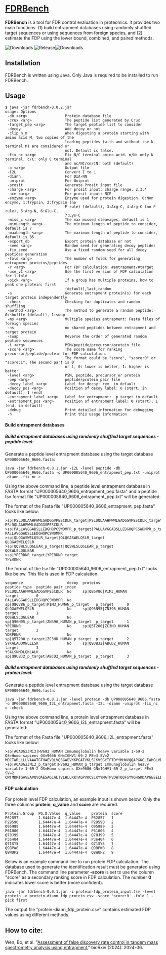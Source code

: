 # [FDRBench](https://doi.org/10.1101/2024.06.01.596967)
**FDRBench** is a tool for FDR control evaluation in proteomics. It provides two main functions: (1) build entrapment databases using randomly shuffled target sequences or using sequences from foreign species, and (2) estimate the FDP using the lower bound, combined, and paired methods.

![Downloads](https://img.shields.io/github/downloads/Noble-Lab/FDRBench/total.svg) ![Release](https://img.shields.io/github/release/Noble-Lab/FDRBench.svg)![Downloads](https://img.shields.io/github/downloads/Noble-Lab/FDRBench/latest/total)

## Installation

FDRBench is written using Java. Only Java is required to be installed to run FDRBench.

## Usage

```
$ java -jar fdrbench-0.0.2.jar
usage: Options
 -db <arg>                 Protein database file
 -crux <arg>               The peptide list generated by Crux
 -target_pep <arg>         The target peptide list to consider
 -decoy                    Add decoy or not
 -clip_n_m                 When digesting a protein starting with amino acid M, two copies of the
                           leading peptides (with and without the N-terminal M) are considered or
                           not. Default is false.
 -fix_nc <arg>             Fix N/C terminal amino acid. n/N: only N terminal, c/C: only C terminal
                           and nc/NC/cn/CN: both (default)
 -o <arg>                  Output file
 -I2L                      Convert I to L
 -diann                    For DIA-NN
 -uniprot                  For Uniprot
 -prosit                   Generate Prosit input file
 -charge <arg>             For prosit input: charge range, 2,3,4
 -nce <arg>                For prosit input: NCE
 -enzyme <arg>             Enzyme used for protein digestion. 0:Non enzyme, 1:Trypsin, 2:Trypsin (no
                           P rule) (default), 3:Arg-C, 4:Arg-C (no P rule), 5:Arg-N, 6:Glu-C,
                           7:Lys-C
 -miss_c <arg>             The max missed cleavages, default is 1
 -minLength <arg>          The minimum length of peptide to consider, default is 7
 -maxLength <arg>          The maximum length of peptide to consider, default is 35
 -export_db                Export protein database or not
 -seed <arg>               Random seed for generating decoy peptides
 -fix_seed                 Use a fixed random seed for all decoy peptides generation
 -fold <arg>               The number of folds for generating entrapment proteins/peptides
 -r <arg>                  For FDP calculation: #entrapment/#target
 -use_v1 <arg>             Use the first version of FDP calculation for 1-fold
 -pick <arg>               If a group has multiple proteins, how to peak one protein: first
                           (default),last,random
 -a                        Generate entrapment protein(s) for each target protein independently
 -check                    Checking for duplicates and random shuffling
 -method <arg>             The method to generate a random peptide: 0:shuffle (default), 1:swap
 -ms <arg>                 Multiple species entrapment: Fasta files of foreign species
 -ns                       no shared peptides between entrapment and target protein
 -swap                     Reverse the order of generated random peptide sequences
 -i <arg>                  PSM/peptide/precursor/protein file
 -score <arg>              The score name for ranking precursor/peptide/protein for FDP calculation.
                           The format could be "score", "score:0" or "score:1". The second part is 0
                           or 1, 0: lower is better, 1: higher is better
 -level <arg>              PSM, peptide, precursor or protein
 -pep <arg>                peptide/protein pair file
 -decoy_label <arg>        Label for decoy: rev_ in default
 -decoy_pos <arg>          Position of decoy label: 0 (start, in default); 1 (end)
 -entrapment_label <arg>   Label for entrapment: _p_target in default
 -entrapment_pos <arg>     Position of entrapment label: 0 (start); 1 (end, in default)
 -debug                    Print detailed information for debugging
 -h                        Print this usage information
```

#### Build entrapment databases

##### Build entrapment databases using randomly shuffled target sequences - peptide level:

Generate a peptide level entrapment database using the target database `UP000005640_9606.fasta`:
```shell
java -jar fdrbench-0.0.1.jar -I2L -level peptide -db UP000005640_9606.fasta -o UP000005640_9606_entrapment_pep.txt -uniprot -diann -fix_nc c
```
Using the above command line, a peptide level entrapment database in FASTA format "UP000005640_9606_entrapment_pep.fasta" and a peptide tsv format file "UP000005640_9606_entrapment_pep.txt" will be generated:

The format of the Fasta file "UP000005640_9606_entrapment_pep.fasta" looks like below:
```
>sp|PSLDQLAAHPWMLGADGGVPESCDLR_target|PSLDQLAAHPWMLGADGGVPESCDLR_target
PSLDQLAAHPWMLGADGGVPESCDLR
>sp|PALLAVGGADSLLEDGHQPCSWDMPR_p_target|PALLAVGGADSLLEDGHQPCSWDMPR_p_target
PALLAVGGADSLLEDGHQPCSWDMPR
>sp|QLQGASWELQSLR_target|QLQGASWELQSLR_target
QLQGASWELQSLR
>sp|QQSWLSLQGLEAR_p_target|QQSWLSLQGLEAR_p_target
QQSWLSLQGLEAR
>sp|YPERDNR_target|YPERDNR_target
YPERDNR
```

The format of the tsv file "UP000005640_9606_entrapment_pep.txt" looks like below. This file is used in FDP calculation.

```
sequence                    decoy  proteins                                 peptide_type  peptide_pair_index
PSLDQLAAHPWMLGADGGVPESCDLR  No     sp|Q86V86|PIM3_HUMAN                     target        0
PALLAVGGADSLLEDGHQPCSWDMPR  No     sp|Q86V86_p_target|PIM3_HUMAN_p_target   p_target      0
QLQGASWELQSLR               No     sp|Q96N95|ZN396_HUMAN                    target        1
QQSWLSLQGLEAR               No     sp|Q96N95_p_target|ZN396_HUMAN_p_target  p_target      1
YPERDNR                     No     sp|Q5T200|ZC3HD_HUMAN                    target        2
YDRPENR                     No     sp|Q5T200_p_target|ZC3HD_HUMAN_p_target  p_target      2
SYKALADQMNLLLSK             No     sp|Q9UBJ2|ABCD2_HUMAN                    target        3
YSALSNMDLQKLALK             No     sp|Q9UBJ2_p_target|ABCD2_HUMAN_p_target  p_target      3
```

##### Build entrapment databases using randomly shuffled target sequences - protein level:

Generate a peptide level entrapment database using the target database `UP000005640_9606.fasta`:
```shell
java -jar fdrbench-0.0.1.jar -level protein -db UP000005640_9606.fasta -o UP000005640_9606_I2L_entrapment.fasta -I2L -diann -uniprot -fix_nc c -check
```
Using the above command line, a protein level entrapment database in FASTA format "UP000005640_9606_I2L_entrapment.fasta" will be generated:

The format of the Fasta file "UP000005640_9606_I2L_entrapment.fasta" looks like below:
```
>sp|A0A0G2JMI3|HV692_HUMAN Immunoglobulin heavy variable 1-69-2 OS=Homo sapiens OX=9606 GN=IGHV1-69-2 PE=3 SV=2
MDCTWRLLLLVAAATGTHAEVQLVQSGAEVKKPGATVKLSCKVSGYTFTDYYMHWVQQAPGKGLEWMGLVDPEDGETLYAEKFQGRVTLTADTSTDTAYMELSSLRSEDTAVYYCAT
>sp|A0A0G2JMI3_p_target|HV692_HUMAN_p_target Immunoglobulin heavy variable 1-69-2 OS=Homo sapiens OX=9606 GN=IGHV1-69-2_p_target PE=3 SV=2
CWTMDRTGAVEAVQVQAESAGLALTVLHLLKKTAGPVKCSLKYYMATPVDWTQQFSYVGHGKDAPGEEELDVMEGLGYLWTKQFGREAMLTLADYVLDSTTSTSTRDVTACESAYYT
```

#### FDP calculation

For protein level FDP calculation, an example input is shown below. Only the three columns **protein**, **q_value** and **score** are required.

```
Protein.Group  PG.Q.Value  q_value     protein  score
P62857         1.64447e-4  1.64447e-4  P62857   1
P29590         1.64447e-4  1.64447e-4  P29590   2
O95989         1.64447e-4  1.64447e-4  O95989   3
P61006         1.64447e-4  1.64447e-4  P61006   4
Q70J99         1.64447e-4  1.64447e-4  Q70J99   5
P36404         1.64447e-4  1.64447e-4  P36404   6
Q71SY5         1.64447e-4  1.64447e-4  Q71SY5   7
Q9BPW8         1.64447e-4  1.64447e-4  Q9BPW8   8
Q8WUP2         1.64447e-4  1.64447e-4  Q8WUP2   9
```

Below is an example command line to run protein FDP calculation. The database used to generate the identification result must be generated using FDRBench. The command line parameter **-score** is set to use the column "score" as a secondary ranking score in FDP calculation. The number **0** indicates lower score is better (more confident).

```shell
java -jar fdrbench-0.0.1.jar -i protein-fdp_protein_input.tsv -level protein -o protein-diann_fdp_protein.csv -score 'score:0' -fold 1 -pick first
```

The output file "protein-diann_fdp_protein.csv" contains estimated FDP values using different methods.

## How to cite:

Wen, Bo, et al. "[Assessment of false discovery rate control in tandem mass spectrometry analysis using entrapment.](https://doi.org/10.1101/2024.06.01.596967)" bioRxiv (2024): 2024-06.



